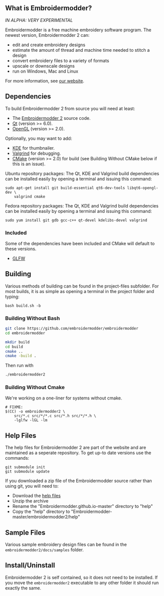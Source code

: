 What is Embroidermodder?
------------------------

_IN ALPHA: VERY EXPERIMENTAL_

Embroidermodder is a free machine embroidery software program.
The newest version, Embroidermodder 2 can:

- edit and create embroidery designs
- estimate the amount of thread and machine time needed to stitch a design
- convert embroidery files to a variety of formats
- upscale or downscale designs
- run on Windows, Mac and Linux

For more information, see [our website](http://www.libembroidery.org).

Dependencies
------------

To build Embroidermodder 2 from source you will need at least:

- The [Embroidermodder 2](https://github.com/Embroidermodder/Embroidermodder) source code.
- [Qt](http://www.qt-project.org) (version >= 6.0).
- [OpenGL](http://www.opengl.org) (version >= 2.0).

Optionally, you may want to add:

- [KDE](http://www.kde.org) for thumbnailer.
- [Valgrind](http://www.valgrind.org) for debugging.
- [CMake](http://cmake.org) (version >= 2.0) for build (see Building Without CMake below if this is an issue).

Ubuntu repository packages:
The Qt, KDE and Valgrind build dependencies can be installed easily by opening a terminal and issuing this command:

```
sudo apt-get install git build-essential qt6-dev-tools libqt6-opengl-dev \ 
    valgrind cmake
```

Fedora repository packages:
The Qt, KDE and Valgrind build dependencies can be installed easily by opening a terminal and issuing this command:

```
sudo yum install git gdb gcc-c++ qt-devel kdelibs-devel valgrind
```

### Included

Some of the dependencies have been included and CMake will default to these versions.

- [GLFW](http://www.glfw.org)

Building
--------

Various methods of building can be found in the project-files subfolder.
For most builds, it is as simple as opening a terminal in the
project folder and typing:

```
bash build.sh -b
```

### Building Without Bash

```sh
git clone https://github.com/embroidermodder/embroidermodder
cd embroidermodder

mkdir build
cd build
cmake ..
cmake -build .
```

Then run with

```sh
./embroidermodder2
```

### Building Without Cmake

We're working on a one-liner for systems without cmake.

```
# FIXME:
$(CC) -o embroidermodder2 \
    src/*.c src/*/*.c src/*.h src/*/*.h \
    -lglfw -lGL -lm
```

## Help Files

The help files for Embroidermodder 2 are part of the website and are maintained
as a seperate repository. To get up-to date versions use the commands:

```
git submodule init
git submodule update
```

If you downloaded a zip file of the Embroidermodder source rather than using git,
you will need to:

- Download the [help files](https://github.com/Embroidermodder/userman/archive/master.zip)
- Unzip the archive
- Rename the "Embroidermodder.github.io-master" directory to "help"
- Copy the "help" directory to "Embroidermodder-master/embroidermodder2/help"

## Sample Files

Various sample embroidery design files can be found in
the `embroidermodder2/docs/samples` folder.

## Install/Uninstall

Embroidermodder 2 is self contained, so it does not need to be installed. If you move
the `embroidermodder2` executable to any other folder it should run exactly the same.

